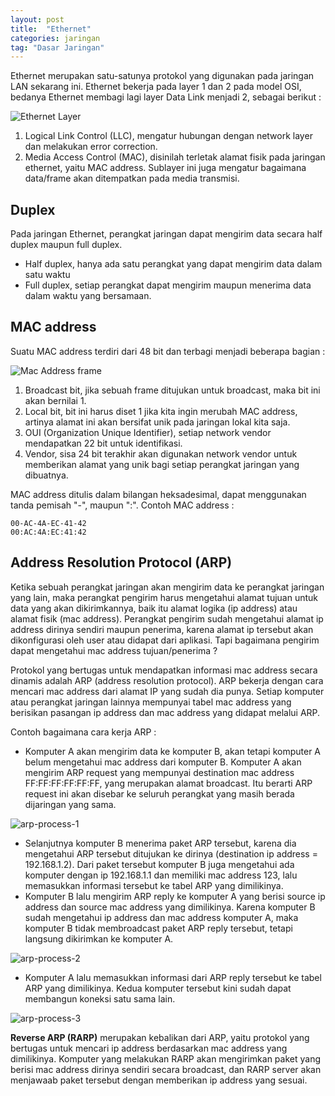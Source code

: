 ```yaml
---
layout: post
title:  "Ethernet"
categories: jaringan
tag: "Dasar Jaringan"
---
```


Ethernet merupakan satu-satunya protokol yang digunakan pada jaringan LAN sekarang ini. Ethernet bekerja pada layer 1 dan 2 pada model OSI, bedanya Ethernet membagi lagi layer Data Link menjadi 2, sebagai berikut :

![Ethernet Layer](https://res.cloudinary.com/peladen/image/upload/v1612739828/peladen/2019/07/ethernet-layer.png "Ethernet Layer")

1. Logical Link Control (LLC), mengatur hubungan dengan network layer dan melakukan error correction.
2. Media Access Control (MAC), disinilah terletak alamat fisik pada jaringan ethernet, yaitu MAC address. Sublayer ini juga mengatur bagaimana data/frame akan ditempatkan pada media transmisi.

## Duplex
Pada jaringan Ethernet, perangkat jaringan dapat mengirim data secara half duplex maupun full duplex.
- Half duplex, hanya ada satu perangkat yang dapat mengirim data dalam satu waktu
- Full duplex, setiap perangkat dapat mengirim maupun menerima data dalam waktu yang bersamaan.

## MAC address
Suatu MAC address terdiri dari 48 bit dan terbagi menjadi beberapa bagian :

![Mac Address frame](https://res.cloudinary.com/peladen/image/upload/v1612739828/peladen/2019/07/mac-address-frame.png "Mac Address frame")

1. Broadcast bit, jika sebuah frame ditujukan untuk broadcast, maka bit ini akan bernilai 1.
2. Local bit, bit ini harus diset 1 jika kita ingin merubah MAC address, artinya alamat ini akan bersifat unik pada jaringan lokal kita saja.
3. OUI (Organization Unique Identifier), setiap network vendor mendapatkan 22 bit untuk identifikasi.
4. Vendor, sisa 24 bit terakhir akan digunakan network vendor untuk memberikan alamat yang unik bagi setiap perangkat jaringan yang dibuatnya.

MAC address ditulis dalam bilangan heksadesimal, dapat menggunakan tanda pemisah "-", maupun ":". Contoh MAC address :
```
00-AC-4A-EC-41-42
00:AC:4A:EC:41:42
```

## Address Resolution Protocol (ARP)
Ketika sebuah perangkat jaringan akan mengirim data ke perangkat jaringan yang lain, maka perangkat pengirim harus mengetahui alamat tujuan untuk data yang akan dikirimkannya, baik itu alamat logika (ip address) atau alamat fisik (mac address). Perangkat pengirim sudah mengetahui alamat ip address dirinya sendiri maupun penerima, karena alamat ip tersebut akan dikonfigurasi oleh user atau didapat dari aplikasi. Tapi bagaimana pengirim dapat mengetahui mac address tujuan/penerima ?

Protokol yang bertugas untuk mendapatkan informasi mac address secara dinamis adalah ARP (address resolution protocol). ARP bekerja dengan cara mencari mac address dari alamat IP yang sudah dia punya. Setiap komputer atau perangkat jaringan lainnya mempunyai tabel mac address yang berisikan pasangan ip address dan mac address yang didapat melalui ARP.

Contoh bagaimana cara kerja ARP :
- Komputer A akan mengirim data ke komputer B, akan tetapi komputer A belum mengetahui mac address dari komputer B. Komputer A akan mengirim ARP request yang mempunyai destination mac address FF:FF:FF:FF:FF:FF, yang merupakan alamat broadcast. Itu berarti ARP request ini akan disebar ke seluruh perangkat yang masih berada dijaringan yang sama.

![arp-process-1](https://res.cloudinary.com/peladen/image/upload/v1612739828/peladen/2019/07/arp-process-1.png "arp-process-1")

- Selanjutnya komputer B menerima paket ARP tersebut, karena dia mengetahui ARP tersebut ditujukan ke dirinya (destination ip address = 192.168.1.2). Dari paket tersebut komputer B juga mengetahui ada komputer dengan ip 192.168.1.1 dan memiliki mac address 123, lalu memasukkan informasi tersebut ke tabel ARP yang dimilikinya.
- Komputer B lalu mengirim ARP reply ke komputer A yang berisi source ip address dan source mac address yang dimilikinya. Karena komputer B sudah mengetahui ip address dan mac address komputer A, maka komputer B tidak membroadcast paket ARP reply tersebut, tetapi langsung dikirimkan ke komputer A.

![arp-process-2](https://res.cloudinary.com/peladen/image/upload/v1612739828/peladen/2019/07/arp-process-2.png "arp-process-2")

- Komputer A lalu memasukkan informasi dari ARP reply tersebut ke tabel ARP yang dimilikinya. Kedua komputer tersebut kini sudah dapat membangun koneksi satu sama lain.

![arp-process-3](https://res.cloudinary.com/peladen/image/upload/v1612739828/peladen/2019/07/arp-process-3.png "arp-process-3")
      
**Reverse ARP (RARP)** merupakan kebalikan dari ARP, yaitu protokol yang bertugas untuk mencari ip address berdasarkan mac address yang dimilikinya. Komputer yang melakukan RARP akan mengirimkan paket yang berisi mac address dirinya sendiri secara broadcast, dan RARP server akan menjawaab paket tersebut dengan memberikan ip address yang sesuai.